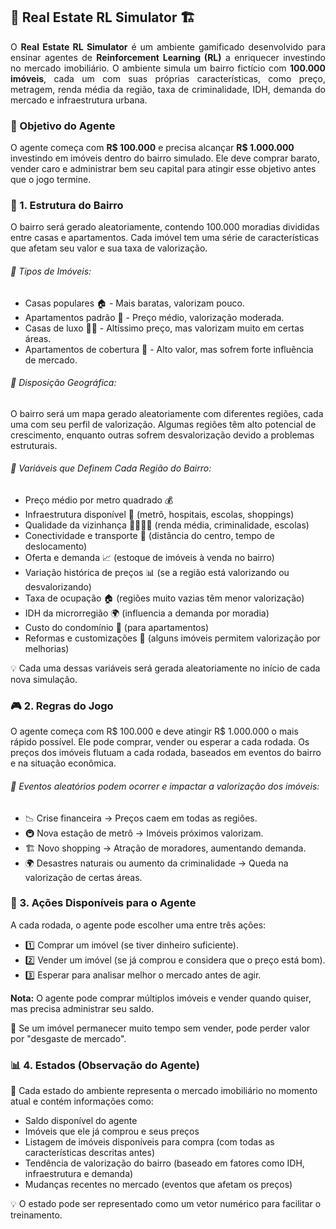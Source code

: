 ## 🏡 Real Estate RL Simulator 🏗️

<div align="justify">
O <strong>Real Estate RL Simulator</strong> é um ambiente gamificado desenvolvido para ensinar agentes de <strong>Reinforcement Learning (RL)</strong> a enriquecer investindo no mercado imobiliário. O ambiente simula um bairro fictício com <strong>100.000 imóveis</strong>, cada um com suas próprias características, como preço, metragem, renda média da região, taxa de criminalidade, IDH, demanda do mercado e infraestrutura urbana.
</div>

### 🎯 Objetivo do Agente
O agente começa com **R$ 100.000** e precisa alcançar **R$ 1.000.000** investindo em imóveis dentro do bairro simulado. Ele deve comprar barato, vender caro e administrar bem seu capital para atingir esse objetivo antes que o jogo termine.

### 📍 1. Estrutura do Bairro
O bairro será gerado aleatoriamente, contendo 100.000 moradias divididas entre casas e apartamentos. Cada imóvel tem uma série de características que afetam seu valor e sua taxa de valorização.

###### 📌 Tipos de Imóveis:

- Casas populares 🏠 - Mais baratas, valorizam pouco.
- Apartamentos padrão 🏢 - Preço médio, valorização moderada.
- Casas de luxo 🏡💎 - Altíssimo preço, mas valorizam muito em certas áreas.
- Apartamentos de cobertura 🌇 - Alto valor, mas sofrem forte influência de mercado.

###### 📌 Disposição Geográfica:

O bairro será um mapa gerado aleatoriamente com diferentes regiões, cada uma com seu perfil de valorização.
Algumas regiões têm alto potencial de crescimento, enquanto outras sofrem desvalorização devido a problemas estruturais.

###### 📌 Variáveis que Definem Cada Região do Bairro:

- Preço médio por metro quadrado 💰
- Infraestrutura disponível 🚆 (metrô, hospitais, escolas, shoppings)
- Qualidade da vizinhança 👨‍👩‍👧‍👦 (renda média, criminalidade, escolas)
- Conectividade e transporte 🚌 (distância do centro, tempo de deslocamento)
- Oferta e demanda 📈 (estoque de imóveis à venda no bairro)
- Variação histórica de preços 📊 (se a região está valorizando ou desvalorizando)
- Taxa de ocupação 🏠 (regiões muito vazias têm menor valorização)
- IDH da microrregião 🌍 (influencia a demanda por moradia)
- Custo do condomínio 🏢 (para apartamentos)
- Reformas e customizações 🔨 (alguns imóveis permitem valorização por melhorias)

💡 Cada uma dessas variáveis será gerada aleatoriamente no início de cada nova simulação.


### 🎮 2. Regras do Jogo
O agente começa com R$ 100.000 e deve atingir R$ 1.000.000 o mais rápido possível.
Ele pode comprar, vender ou esperar a cada rodada.
Os preços dos imóveis flutuam a cada rodada, baseados em eventos do bairro e na situação econômica.

###### 📌 Eventos aleatórios podem ocorrer e impactar a valorização dos imóveis:
- 📉 Crise financeira → Preços caem em todas as regiões.
- 🚇 Nova estação de metrô → Imóveis próximos valorizam.
- 🏗 Novo shopping → Atração de moradores, aumentando demanda.
- 🌍 Desastres naturais ou aumento da criminalidade → Queda na valorização de certas áreas.



### 🤖 3. Ações Disponíveis para o Agente
A cada rodada, o agente pode escolher uma entre três ações:

- 1️⃣ Comprar um imóvel (se tiver dinheiro suficiente).
- 2️⃣ Vender um imóvel (se já comprou e considera que o preço está bom).
- 3️⃣ Esperar para analisar melhor o mercado antes de agir.

**Nota:** O agente pode comprar múltiplos imóveis e vender quando quiser, mas precisa administrar seu saldo.

📌 Se um imóvel permanecer muito tempo sem vender, pode perder valor por "desgaste de mercado".


### 📊 4. Estados (Observação do Agente)

📌 Cada estado do ambiente representa o mercado imobiliário no momento atual e contém informações como:

- Saldo disponível do agente
- Imóveis que ele já comprou e seus preços
- Listagem de imóveis disponíveis para compra (com todas as características descritas antes)
- Tendência de valorização do bairro (baseado em fatores como IDH, infraestrutura e demanda)
- Mudanças recentes no mercado (eventos que afetam os preços)

💡 O estado pode ser representado como um vetor numérico para facilitar o treinamento.